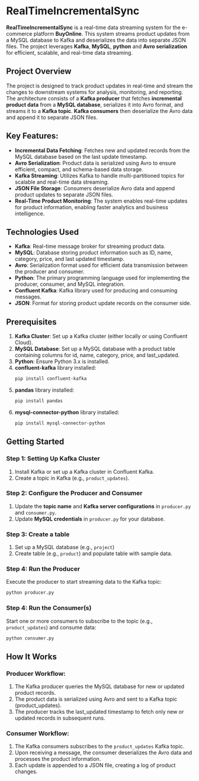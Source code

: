 # RealTimeIncrementalSync

**RealTimeIncrementalSync** is a real-time data streaming system for the e-commerce platform **BuyOnline**. This system streams product updates from a MySQL database to Kafka and deserializes the data into separate JSON files. The project leverages **Kafka**, **MySQL**, **python** and **Avro serialization** for efficient, scalable, and real-time data streaming.

## Project Overview
The project is designed to track product updates in real-time and stream the changes to downstream systems for analysis, monitoring, and reporting. The architecture consists of a **Kafka producer** that fetches **incremental product data** from a **MySQL database**, serializes it into Avro format, and streams it to a **Kafka topic**. **Kafka consumers** then deserialize the Avro data and append it to separate JSON files.

## Key Features:
- **Incremental Data Fetching**: Fetches new and updated records from the MySQL database based on the last update timestamp.
- **Avro Serialization**: Product data is serialized using Avro to ensure efficient, compact, and schema-based data storage.
- **Kafka Streaming**: Utilizes Kafka to handle multi-partitioned topics for scalable and real-time data streaming.
- **JSON File Storage**: Consumers deserialize Avro data and append product updates to separate JSON files.
- **Real-Time Product Monitoring**: The system enables real-time updates for product information, enabling faster analytics and business intelligence.

## Technologies Used
- **Kafka**: Real-time message broker for streaming product data.
- **MySQL**: Database storing product information such as ID, name, category, price, and last updated timestamp.
- **Avro**: Serialization format used for efficient data transmission between the producer and consumer.
- **Python**: The primary programming language used for implementing the producer, consumer, and MySQL integration.
- **Confluent Kafka**: Kafka library used for producing and consuming messages.
- **JSON**: Format for storing product update records on the consumer side.

## Prerequisites
1. **Kafka Cluster**: Set up a Kafka cluster (either locally or using Confluent Cloud).
2. **MySQL Database**: Set up a MySQL database with a product table containing columns for id, name, category, price, and last_updated.
3. **Python**: Ensure Python 3.x is installed.
4. **confluent-kafka** library installed:  
   ```bash  
   pip install confluent-kafka  
   ```  
5. **pandas** library installed:  
   ```bash  
   pip install pandas  
   ```  
6. **mysql-connector-python** library installed:  
   ```bash  
   pip install mysql-connector-python  
   ```

## Getting Started

### Step 1: Setting Up Kafka Cluster

1. Install Kafka or set up a Kafka cluster in Confluent Kafka.
2. Create a topic in Kafka (e.g., `product_updates`).

### Step 2: Configure the Producer and Consumer

1. Update the **topic name** and **Kafka server configurations** in `producer.py` and `consumer.py`.
2. Update **MySQL credentials** in `producer.py` for your database.

### Step 3: Create a table

1. Set up a MySQL database (e.g., `project`)
2. Create table (e.g., `product`) and populate table with sample data.

### Step 4: Run the Producer

Execute the producer to start streaming data to the Kafka topic:

```bash
python producer.py  
```

### Step 4: Run the Consumer(s)

Start one or more consumers to subscribe to the topic (e.g., `product_updates`) and consume data:

```bash
python consumer.py  
```

## How It Works

### Producer Workflow:

1. The Kafka producer queries the MySQL database for new or updated product records.
2. The product data is serialized using Avro and sent to a Kafka topic (product_updates).
3. The producer tracks the last_updated timestamp to fetch only new or updated records in subsequent runs.

### Consumer Workflow:

1. The Kafka consumers subscribes to the `product_updates` Kafka topic.
2. Upon receiving a message, the consumer deserializes the Avro data and processes the product information.
3. Each update is appended to a JSON file, creating a log of product changes.
